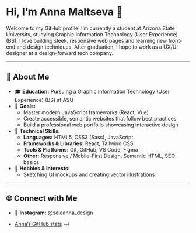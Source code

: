 # Hi, I’m Anna Maltseva 👋

Welcome to my GitHub profile! I’m currently a student at Arizona State University, studying Graphic Information Technology (User Experience) (BS). I love building sleek, responsive web pages and learning new front-end and design techniques. After graduation, I hope to work as a UX/UI designer at a design-forward tech company.

---

## 🔭 About Me
- 🎓 **Education:** Pursuing a Graphic Information Technology (User Experience) (BS) at ASU  
- 🚀 **Goals:**  
  - Master modern JavaScript frameworks (React, Vue)  
  - Create accessible, semantic websites that follow best practices  
  - Build a professional web portfolio showcasing interactive design  
- 🤖 **Technical Skills:**  
  - **Languages:** HTML5, CSS3 (Sass), JavaScript 
  - **Frameworks & Libraries:** React, Tailwind CSS  
  - **Tools & Platforms:** Git, GitHub, VS Code, Figma 
  - **Other:** Responsive / Mobile-First Design, Semantic HTML, SEO basics  
- 🎨 **Hobbies & Interests:**  
  - Sketching UI mockups and creating vector illustrations   

---

## 🌐 Connect with Me
- 🔗 **Instagram:** [@seleanna_design](https://www.instagram.com/seleanna_design/)

- [Anna’s GitHub stats](https://github-readme-stats.vercel.app/api?username=SeleAnnaM&show_icons=true&theme=dracula)
-->
